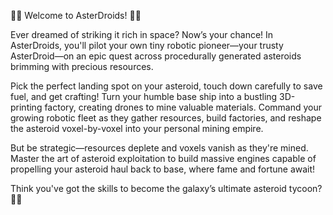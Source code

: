 🌌🚀 Welcome to AsterDroids! 🌠🤖

Ever dreamed of striking it rich in space? Now’s your chance! In AsterDroids, you'll pilot your own tiny robotic pioneer—your trusty AsterDroid—on an epic quest across procedurally generated asteroids brimming with precious resources.

Pick the perfect landing spot on your asteroid, touch down carefully to save fuel, and get crafting! Turn your humble base ship into a bustling 3D-printing factory, creating drones to mine valuable materials. Command your growing robotic fleet as they gather resources, build factories, and reshape the asteroid voxel-by-voxel into your personal mining empire.

But be strategic—resources deplete and voxels vanish as they're mined. Master the art of asteroid exploitation to build massive engines capable of propelling your asteroid haul back to base, where fame and fortune await!

Think you've got the skills to become the galaxy’s ultimate asteroid tycoon? 🌟✨